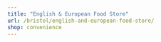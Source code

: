 ```yaml
---
title: "English & European Food Store"
url: /bristol/english-and-european-food-store/
shop: convenience
---
```

